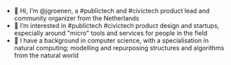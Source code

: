 - 👋 Hi, I’m @jgroenen, a #publictech and #civictech product lead and community organizer from the Netherlands
- 👀 I’m interested in #publictech #civictech product design and startups, especially around "micro" tools and services for people in the field
- 🏫 I have a background in computer science, with a specialisation in natural computing; modelling and repurposing structures and algorithms from the natural world

<!---
jgroenen/jgroenen is a ✨ special ✨ repository because its `README.md` (this file) appears on your GitHub profile.
You can click the Preview link to take a look at your changes.
--->
